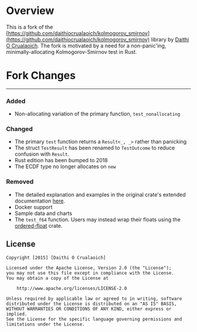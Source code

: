# Overview
This is a fork of the [https://github.com/daithiocrualaoich/kolmogorov_smirnov](https://github.com/daithiocrualaoich/kolmogorov_smirnov)
library by [Daithi O Crualaoich](https://github.com/daithiocrualaoich). The fork is
motivated by a need for a non-panic'ing, minimally-allocating Kolmogorov-Smirnov test
in Rust.

# Fork Changes
----------------
### Added 
* Non-allocating variation of the primary function, `test_nonallocating`
 
### Changed
* The primary `test` function returns a `Result<_, _>` rather than panicking
* The struct `TestResult` has been renamed to `TestOutcome` to reduce confusion with `Result`.
* Rust edition has been bumped to 2018
* The ECDF type no longer allocates on `new`

### Removed
* The detailed explanation and examples in the original crate's extended documentation [here](http://daithiocrualaoich.github.io/kolmogorov_smirnov).
* Docker support
* Sample data and charts
* The `test_f64` function. Users may instead wrap their
floats using the [ordered-float](https://crates.io/crates/ordered-float) crate.

License
-------

    Copyright [2015] [Daithi O Crualaoich]

    Licensed under the Apache License, Version 2.0 (the "License");
    you may not use this file except in compliance with the License.
    You may obtain a copy of the License at

        http://www.apache.org/licenses/LICENSE-2.0

    Unless required by applicable law or agreed to in writing, software
    distributed under the License is distributed on an "AS IS" BASIS,
    WITHOUT WARRANTIES OR CONDITIONS OF ANY KIND, either express or implied.
    See the License for the specific language governing permissions and
    limitations under the License.
